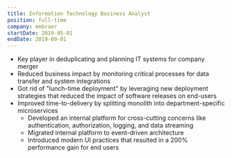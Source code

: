 ```yaml
---
title: Information Technology Business Analyst
position: full-time
company: embraer
startDate: 2019-05-01
endDate: 2019-09-01
---
```

- Key player in deduplicating and planning IT systems for company merger
- Reduced business impact by monitoring critical processes for data transfer and system integrations
- Got rid of "lunch-time deployment" by leveraging new deployment strategies that reduced the impact of software releases on end-users
- Improved time-to-delivery by splitting monolith into department-specific microservices
  - Developed an internal platform for cross-cutting concerns like authentication, authorization, logging, and data streaming
  - Migrated internal platform to event-driven architecture
  - Introduced modern UI practices that resulted in a 200% performance gain for end users